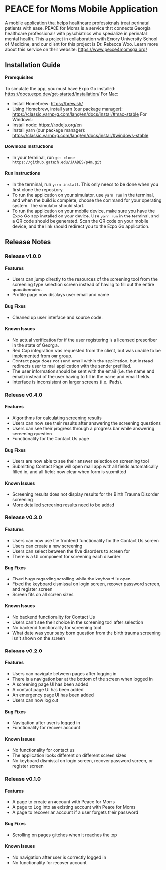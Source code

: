 # PEACE for Moms Mobile Application

A mobile application that helps healthcare professionals treat perinatal patients with ease. PEACE for Moms is a service that connects Georgia healthcare professionals with pyschiatrics who specialize in perinatal mental health. This a project in collaboration with Emory University School of Medicine, and our client for this project is Dr. Rebecca Woo. Learn more about this service on their website: https://www.peace4momsga.org/

## Installation Guide
#### Prerequisites
To simulate the app, you must have Expo Go installed: https://docs.expo.dev/get-started/installation/
For Mac:
- Install Homebrew: https://brew.sh/
- Using Homebrew, install yarn (our package manager): https://classic.yarnpkg.com/lang/en/docs/install/#mac-stable
For Windows:
- Install node: https://nodejs.org/en
- Install yarn (our package manager): https://classic.yarnpkg.com/lang/en/docs/install/#windows-stable

#### Download Instructions
- In your terminal, run `git clone https://github.gatech.edu/JAADES/p4m.git`

#### Run Instructions
- In the terminal, run `yarn install`. This only needs to be done when you first clone the repository.
- To run the application on your simulator, use `yarn run` in the terminal, and when the build is complete, choose the command for your operating system. The simulator should start. 
- To run the application on your mobile device, make sure you have the Expo Go app installed on your device. Use `yarn run` in the terminal, and a QR code should be generated. Scan the QR code on your mobile device, and the link should redirect you to the Expo Go application. 

## Release Notes

### Release v1.0.0

#### Features
- Users can jump directly to the resources of the screening tool from the screening type selection screen instead of having to fill out the entire questionnaire.
- Profile page now displays user email and name

#### Bug Fixes
- Cleaned up user interface and source code.
#### Known Issues
- No actual verification for if the user registering is a licensed prescriber in the state of Georgia. 
- Red Cap integration was requested from the client, but was unable to be implemented from our group.
- Contact page does not send email within the application, but instead redirects user to mail application with the sender prefilled.
- The user information should be sent with the email (i.e. the name and email) instead of the user having to fill in the name and email fields.
- Interface is inconsistent on larger screens (i.e. iPads).


### Release v0.4.0

#### Features

- Algorithms for calculating screening results
- Users can now see their results after answering the screening questions
- Users can see their progress through a progress bar while answering screening question
- Functionality for the Contact Us page

#### Bug Fixes

- Users are now able to see their answer selection on screening tool
- Submitting Contact Page will open mail app with all fields automatically filled in, and all fields now clear when form is submitted

#### Known Issues

- Screening results does not display results for the Birth Trauma Disorder screening 
- More detailed screening results need to be added

### Release v0.3.0

#### Features

- Users can now use the frontend functionality for the Contact Us screen
- Users can create a new screening
- Users can select between the five disorders to screen for
- There is a UI component for screening each disorder

#### Bug Fixes

- Fixed bugs regarding scrolling while the keyboard is open
- Fixed the keyboard dismissal on login screen, recover password screen, and register screen
- Screen fits on all screen sizes

#### Known Issues

- No backend functionality for Contact Us
- Users can't see their choice in the screening tool after selection
- No backend functionality for screening tool
- What date was your baby born question from the birth trauma screening isn't shown on the screen

### Release v0.2.0

#### Features

- Users can navigate between pages after logging in
- There is a navigation bar at the bottom of the screen when logged in
- A screening page UI has been added
- A contact page UI has been added
- An emergency page UI has been added
- Users can now log out

#### Bug Fixes

- Navigation after user is logged in
- Functionality for recover account

#### Known Issues

- No functionality for contact us
- The application looks different on different screen sizes
- No keyboard dismissal on login screen, recover password screen, or register screen

### Release v0.1.0

#### Features

- A page to create an account with Peace for Moms
- A page to Log into an existing account with Peace for Moms
- A page to recover an account if a user forgets their password

#### Bug Fixes

- Scrolling on pages glitches when it reaches the top

#### Known Issues

- No navigation after user is correctly logged in
- No functionality for recover account


